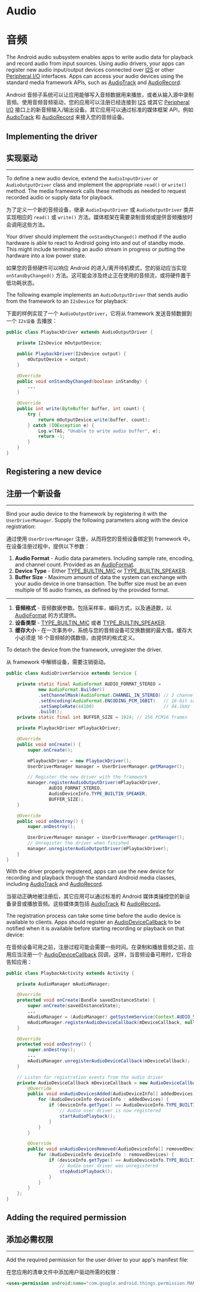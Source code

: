 # Audio

# 音频

The Android audio subsystem enables apps to write audio data for playback and record audio from input sources. Using audio drivers, your apps can register new audio input/output devices connected over [I2S](../../sdk/pio/i2s.html) or other [Peripheral I/O](../../sdk/pio/index.html) interfaces. Apps can access your audio devices using the standard media framework APIs, such as [AudioTrack](https://developer.android.google.cn/reference/android/media/AudioTrack.html) and [AudioRecord](https://developer.android.google.cn/reference/android/media/AudioRecord.html).

Android 音频子系统可以让应用能够写入音频数据用来播放，或者从输入源中录制音频。使用音频音频驱动，您的应用可以注册已经连接到 [I2S](../../sdk/pio/i2s.html) 或其它 [Peripheral I/O](../../sdk/pio/index.html) 接口上的新音频输入/输出设备。其它应用可以通过标准的媒体框架 API，例如 [AudioTrack](https://developer.android.google.cn/reference/android/media/AudioTrack.html) 和 [AudioRecord](https://developer.android.google.cn/reference/android/media/AudioRecord.html) 来接入您的音频设备。

## Implementing the driver

## 实现驱动

* * *

To define a new audio device, extend the `AudioInputDriver` or `AudioOutputDriver` class and implement the appropriate `read()` or `write()` method. The media framework calls these methods as needed to request recorded audio or supply data for playback.

为了定义一个新的音频设备，继承  `AudioInputDriver` 或 `AudioOutputDriver` 类并实现相应的  `read()` 或 `write()` 方法。媒体框架在需要录制音频或提供音频播放时会调用这些方法。

Your driver should implement the `onStandbyChanged()` method if the audio hardware is able to react to Android going into and out of standby mode. This might include terminating an audio stream in progress or putting the hardware into a low power state.

如果您的音频硬件可以响应 Android 的进入/离开待机模式，您的驱动应当实现 `onStandbyChanged()` 方法。这可能会涉及终止正在使用的音频流，或将硬件置于低功耗状态。

The following example implements an `AudioOutputDriver` that sends audio from the framework to an `I2sDevice` for playback:

下面的样例实现了一个 `AudioOutputDriver`，它将从 framework 发送音频数据到一个  `I2s设备` 去播放：
``` java
public class PlaybackDriver extends AudioOutputDriver {

    private I2sDevice mOutputDevice;

    public PlaybackDriver(I2sDevice output) {
        mOutputDevice = output;
    }

    @Override
    public void onStandbyChanged(boolean inStandby) {
        ...
    }

    @Override
    public int write(ByteBuffer buffer, int count) {
        try {
            return mOutputDevice.write(buffer, count);
        } catch (IOException e) {
            Log.w(TAG, "Unable to write audio buffer", e);
            return -1;
        }
    }
}
```

## Registering a new device

## 注册一个新设备

* * *

Bind your audio device to the framework by registering it with the `UserDriverManager`. Supply the following parameters along with the device registration:

通过使用 `UserDriverManager` 注册，从而将您的音频设备绑定到 framework 中。在设备注册过程中，提供以下参数：

1.  **Audio Format** - Audio data parameters. Including sample rate, encoding, and channel count. Provided as an [AudioFormat](https://developer.android.google.cn/reference/android/media/AudioFormat.html).
2.  **Device Type** - Either [TYPE_BUILTIN_MIC](https://developer.android.google.cn/reference/android/media/AudioDeviceInfo.html#TYPE_BUILTIN_MIC) or [TYPE_BUILTIN_SPEAKER](https://developer.android.google.cn/reference/android/media/AudioDeviceInfo.html#TYPE_BUILTIN_SPEAKER).
3.  **Buffer Size** - Maximum amount of data the system can exchange with your audio device in one transaction. The buffer size must be an even multiple of 16 audio frames, as defined by the provided format.

* * *
1.  **音频格式** - 音频数据参数。包括采样率，编码方式，以及通道数，以 [AudioFormat](https://developer.android.google.cn/reference/android/media/AudioFormat.html) 的方式提供。
2.  **设备类型** - [TYPE_BUILTIN_MIC](https://developer.android.google.cn/reference/android/media/AudioDeviceInfo.html#TYPE_BUILTIN_MIC) 或者 [TYPE_BUILTIN_SPEAKER](https://developer.android.google.cn/reference/android/media/AudioDeviceInfo.html#TYPE_BUILTIN_SPEAKER).
3.  **缓存大小** - 在一次事务中，系统与您的音频设备可交换数据的最大值。缓存大小必须是 16 个音频帧的偶数倍，由提供的格式定义。

To detach the device from the framework, unregister the driver.

从 framework 中解绑设备，需要注销驱动。
``` java
public class AudioDriverService extends Service {

    private static final AudioFormat AUDIO_FORMAT_STEREO =
            new AudioFormat.Builder()
            .setChannelMask(AudioFormat.CHANNEL_IN_STEREO) // 2 channels
            .setEncoding(AudioFormat.ENCODING_PCM_16BIT)   // 16-bit samples
            .setSampleRate(44100)                          // 44.1kHz
            .build();
    private static final int BUFFER_SIZE = 1024; // 256 PCM16 frames

    private PlaybackDriver mPlaybackDriver;

    @Override
    public void onCreate() {
        super.onCreate();

        mPlaybackDriver = new PlaybackDriver();
        UserDriverManager manager = UserDriverManager.getManager();

        // Register the new driver with the framework
        manager.registerAudioOutputDriver(mPlaybackDriver,
                AUDIO_FORMAT_STEREO,
                AudioDeviceInfo.TYPE_BUILTIN_SPEAKER,
                BUFFER_SIZE);
    }

    @Override
    public void onDestroy() {
        super.onDestroy();

        UserDriverManager manager = UserDriverManager.getManager();
        // Unregister the driver when finished
        manager.unregisterAudioOutputDriver(mPlaybackDriver);
    }
}
```

With the driver properly registered, apps can use the new device for recording and playback through the standard Android media classes, including [AudioTrack](https://developer.android.google.cn/reference/android/media/AudioTrack.html) and [AudioRecord](https://developer.android.google.cn/reference/android/media/AudioRecord.html).

当驱动正确地被注册后，其它应用可以通过标准的 Android 媒体类操控您的新设备录音或播放音频。这些媒体类包括 [AudioTrack](https://developer.android.google.cn/reference/android/media/AudioTrack.html) 和 [AudioRecord](https://developer.android.google.cn/reference/android/media/AudioRecord.html)。

The registration process can take some time before the audio device is available to clients. Apps should register an [AudioDeviceCallback](https://developer.android.google.cn/reference/android/media/AudioDeviceCallback.html) to be notified when it is available before starting recording or playback on that device:

在音频设备可用之前，注册过程可能会需要一些时间。在录制和播放音频之前，应用应当注册一个 [AudioDeviceCallback](https://developer.android.google.cn/reference/android/media/AudioDeviceCallback.html) 回调，这样，当音频设备可用时，它将会告知应用：
``` java
public class PlaybackActivity extends Activity {

    private AudioManager mAudioManager;

    @Override
    protected void onCreate(Bundle savedInstanceState) {
        super.onCreate(savedInstanceState);
        ...
        mAudioManager = (AudioManager) getSystemService(Context.AUDIO_SERVICE);
        mAudioManager.registerAudioDeviceCallback(mDeviceCallback, null);
    }

    @Override
    protected void onDestroy() {
        super.onDestroy();
        ...
        mAudioManager.unregisterAudioDeviceCallback(mDeviceCallback);
    }

    // Listen for registration events from the audio driver
    private AudioDeviceCallback mDeviceCallback = new AudioDeviceCallback() {
        @Override
        public void onAudioDevicesAdded(AudioDeviceInfo[] addedDevices) {
            for (AudioDeviceInfo deviceInfo : addedDevices) {
                if (deviceInfo.getType() == AudioDeviceInfo.TYPE_BUILTIN_SPEAKER) {
                    // Audio user driver is now registered
                    startAudioPlayback();
                }
            }
        }

        @Override
        public void onAudioDevicesRemoved(AudioDeviceInfo[] removedDevices) {
            for (AudioDeviceInfo deviceInfo : removedDevices) {
                if (deviceInfo.getType() == AudioDeviceInfo.TYPE_BUILTIN_SPEAKER) {
                    // Audio user driver was unregistered
                    stopAudioPlayback();
                }
            }
        }
    };
}
```

## Adding the required permission

## 添加必需权限

* * *

Add the required permission for the user driver to your app's manifest file:

在您应用的清单文件中添加用户驱动所需的权限：

``` xml
<uses-permission android:name="com.google.android.things.permission.MANAGE_AUDIO_DRIVERS" />
```

